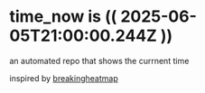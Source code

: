 # time_now is (( 2025-06-05T21:00:00.244Z ))

an automated repo that shows the currnent time

inspired by [breakingheatmap](https://github.com/breakingheatmap/breakingheatmap)